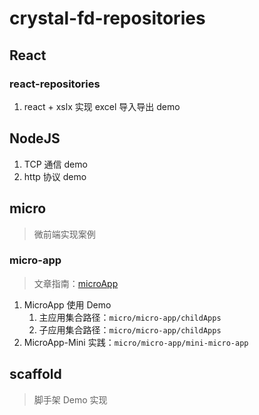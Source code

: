 # crystal-fd-repositories

## React

### react-repositories

1. react + xslx 实现 excel 导入导出 demo

## NodeJS

1. TCP 通信 demo
2. http 协议 demo

## micro

> 微前端实现案例

### micro-app

> 文章指南：[microApp](https://crystalangellee.github.io/zh-cn/microApp/microApp)

1. MicroApp 使用 Demo
   1. 主应用集合路径：`micro/micro-app/childApps`
   2. 子应用集合路径：`micro/micro-app/childApps`
2. MicroApp-Mini 实践：`micro/micro-app/mini-micro-app`

## scaffold

> 脚手架 Demo 实现

